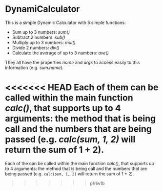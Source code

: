 # DynamiCalculator

This is a simple Dynamic Calculator with 5 simple functions:
 * Sum up to 3 numbers: _sum()_
 * Subtract 2 numbers: _sub()_
 * Multiply up to 3 numbers: _mul()_
 * Divide 2 numbers: _div()_
 * Calculate the average of up to 3 numbers: _ave()_

They all have the properties _name_ and _args_ to access easily to this information (e.g. _sum.name_).

<<<<<<< HEAD
Each of them can be called within the main function _calc()_, that supports up to
4 arguments: the method that is being call and the numbers that are being passed (e.g. _calc(sum, 1, 2)_ will return the sum of 1 + 2).
=======
Each of the can be called within the main function _calc()_, that supports up to
4 arguments: the method that is being call and the numbers that are being passed (e.g. `calc(sum, 1, 2)` will return the sum of 1 + 2).
>>>>>>> ph1w1b
